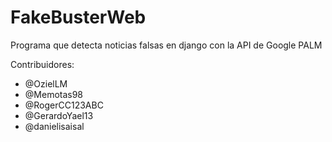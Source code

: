 # FakeBusterWeb
Programa que detecta noticias falsas en django con la API de Google PALM

 Contribuidores:
 - @OzielLM
 - @Memotas98
 - @RogerCC123ABC
 - @GerardoYael13
 - @danielisaisal
